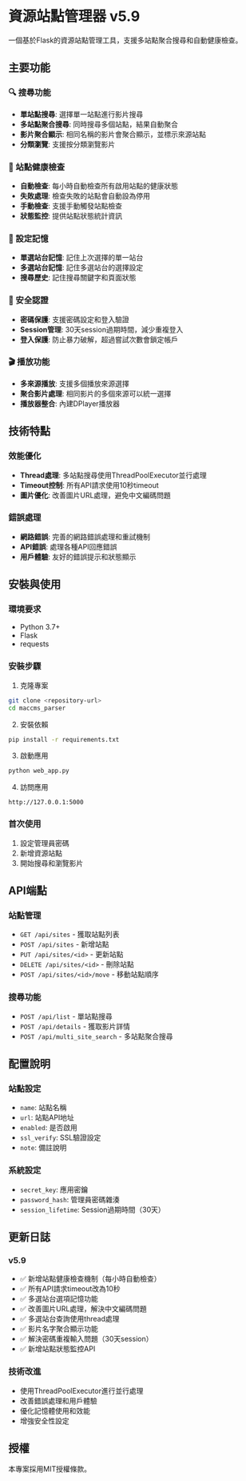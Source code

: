 # 資源站點管理器 v5.9

一個基於Flask的資源站點管理工具，支援多站點聚合搜尋和自動健康檢查。

## 主要功能

### 🔍 搜尋功能
- **單站點搜尋**: 選擇單一站點進行影片搜尋
- **多站點聚合搜尋**: 同時搜尋多個站點，結果自動聚合
- **影片聚合顯示**: 相同名稱的影片會聚合顯示，並標示來源站點
- **分類瀏覽**: 支援按分類瀏覽影片

### 🏥 站點健康檢查
- **自動檢查**: 每小時自動檢查所有啟用站點的健康狀態
- **失敗處理**: 檢查失敗的站點會自動設為停用
- **手動檢查**: 支援手動觸發站點檢查
- **狀態監控**: 提供站點狀態統計資訊

### 💾 設定記憶
- **單選站台記憶**: 記住上次選擇的單一站台
- **多選站台記憶**: 記住多選站台的選擇設定
- **搜尋歷史**: 記住搜尋關鍵字和頁面狀態

### 🔐 安全認證
- **密碼保護**: 支援密碼設定和登入驗證
- **Session管理**: 30天session過期時間，減少重複登入
- **登入保護**: 防止暴力破解，超過嘗試次數會鎖定帳戶

### 🎬 播放功能
- **多來源播放**: 支援多個播放來源選擇
- **聚合影片處理**: 相同影片的多個來源可以統一選擇
- **播放器整合**: 內建DPlayer播放器

## 技術特點

### 效能優化
- **Thread處理**: 多站點搜尋使用ThreadPoolExecutor並行處理
- **Timeout控制**: 所有API請求使用10秒timeout
- **圖片優化**: 改善圖片URL處理，避免中文編碼問題

### 錯誤處理
- **網路錯誤**: 完善的網路錯誤處理和重試機制
- **API錯誤**: 處理各種API回應錯誤
- **用戶體驗**: 友好的錯誤提示和狀態顯示

## 安裝與使用

### 環境要求
- Python 3.7+
- Flask
- requests

### 安裝步驟
1. 克隆專案
```bash
git clone <repository-url>
cd maccms_parser
```

2. 安裝依賴
```bash
pip install -r requirements.txt
```

3. 啟動應用
```bash
python web_app.py
```

4. 訪問應用
```
http://127.0.0.1:5000
```

### 首次使用
1. 設定管理員密碼
2. 新增資源站點
3. 開始搜尋和瀏覽影片

## API端點

### 站點管理
- `GET /api/sites` - 獲取站點列表
- `POST /api/sites` - 新增站點
- `PUT /api/sites/<id>` - 更新站點
- `DELETE /api/sites/<id>` - 刪除站點
- `POST /api/sites/<id>/move` - 移動站點順序

### 搜尋功能
- `POST /api/list` - 單站點搜尋
- `POST /api/details` - 獲取影片詳情
- `POST /api/multi_site_search` - 多站點聚合搜尋



## 配置說明

### 站點設定
- `name`: 站點名稱
- `url`: 站點API地址
- `enabled`: 是否啟用
- `ssl_verify`: SSL驗證設定
- `note`: 備註說明

### 系統設定
- `secret_key`: 應用密鑰
- `password_hash`: 管理員密碼雜湊
- `session_lifetime`: Session過期時間（30天）

## 更新日誌

### v5.9
- ✅ 新增站點健康檢查機制（每小時自動檢查）
- ✅ 所有API請求timeout改為10秒
- ✅ 多選站台選項記憶功能
- ✅ 改善圖片URL處理，解決中文編碼問題
- ✅ 多選站台查詢使用thread處理
- ✅ 影片名字聚合顯示功能
- ✅ 解決密碼重複輸入問題（30天session）
- ✅ 新增站點狀態監控API

### 技術改進
- 使用ThreadPoolExecutor進行並行處理
- 改善錯誤處理和用戶體驗
- 優化記憶體使用和效能
- 增強安全性設定

## 授權

本專案採用MIT授權條款。
